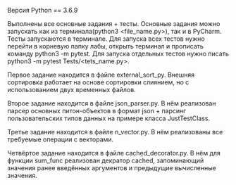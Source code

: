 Версия Python == 3.6.9

Выполнены все основные задания + тесты. Основные задания можно запускать как из терминала(python3 <file_name.py>), так и в PyCharm.
Тесты запускаются в терминале. Для запуска всех тестов нужно перейти в корневую папку лабы, открыть терминал и прописать команду python3 -m pytest. Для запуска отдельных тестов нужно писать python3 -m pytest Tests/<tets_name.py>.

Первое задание находится в файле external_sort_py. Внешняя сортировка работает на основе сортировки слиянием, но с использованием двух временных файлов.

Второе задание находится в файле json_parser.py. В нём реализован парсер основных питон-объектов в формат json + парсинг пользовательских типов данных на примере класса JustTestClass.

Третье задание находится в файле n_vector.py. В нём реализованы все требуемые операции с векторами.

Четвёртое задание находится в файле cached_decorator.py. В нём для функции sum_func реализован декратор cached, запоминающий значения ранее введённых аргументов и предыдущие вычисленные значения.
